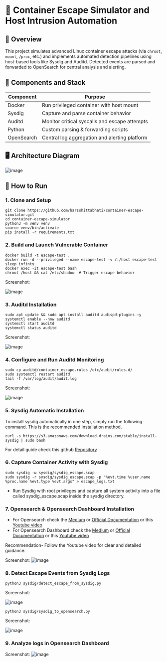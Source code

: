 # 🔐 Container Escape Simulator and Host Intrusion Automation

## 📌 Overview

This project simulates advanced Linux container escape attacks (via `chroot`, `mount`, `/proc`, etc.) and implements automated detection pipelines using host-based tools like Sysdig and Auditd. Detected events are parsed and forwarded to OpenSearch for central analysis and alerting.


## 🧩 Components and Stack

| Component   | Purpose                                         |
|------------|--------------------------------------------------|
| Docker      | Run privileged container with host mount        |
| Sysdig      | Capture and parse container behavior            |
| Auditd      | Monitor critical syscalls and escape attempts   |
| Python      | Custom parsing & forwarding scripts             |
| OpenSearch  | Central log aggregation and alerting platform   |


## 🖥️ Architecture Diagram

![image](https://github.com/user-attachments/assets/5d434e75-d774-46ac-bc6e-276157f0c06a)

## 🚀 How to Run

### 1. Clone and Setup

```
git clone https://github.com/harsshittabhati/container-escape-simulator.git
cd container-escape-simulator
python3 -m venv venv
source venv/bin/activate
pip install -r requirements.txt
```

### 2. Build and Launch Vulnerable Container
```
docker build -t escape-test .
docker run -d --privileged --name escape-test -v /:/host escape-test sleep infinty
docker exec -it escape-test bash
chroot /host && cat /etc/shadow  # Trigger escape behavior
```

Screenshot:

![image](https://github.com/user-attachments/assets/d1d4a377-a42c-4af8-abee-e6aaf8e574e9)

### 3. Auditd Installation
```
sudo apt update && sudo apt install auditd audispd-plugins –y
systemctl enable --now auditd
systemctl start auditd
systemctl status auditd
```
Screenshot:

![image](https://github.com/user-attachments/assets/48b437ed-24b6-4cd9-90a9-f5b9fdc33c9d)

### 4. Configure and Run Auditd Monitoring
```
sudo cp auditd/container_escape.rules /etc/audit/rules.d/
sudo systemctl restart auditd
tail -f /var/log/audit/audit.log
```
Screenshot:

![image](https://github.com/user-attachments/assets/1b7ea6f1-0c6f-4239-a6d1-3fc9a45f25d4)

### 5. Sysdig Automatic Installation

To install sysdig automatically in one step, simply run the following command. This is the recommended installation method.

```
curl -s https://s3.amazonaws.com/download.draios.com/stable/install-sysdig | sudo bash
```
For detail guide check this github [Repository](https://github.com/annulen/sysdig-wiki/blob/master/How-to-Install-Sysdig-for-Linux.md)

### 6. Capture Container Activity with Sysdig
```
sudo sysdig -w sysdig/sysdig_escape.scap
sudo sysdig -r sysdig/sysdig_escape.scap -p "%evt.time %user.name %proc.name %evt.type %evt.args" > escape_logs.txt
```
- Run Sysdig with root privileges and capture all system activity into a file called sysdig_escape.scap inside the sysdig directory.

### 7. Opensearch & Opensearch Dashboard Installation

- For Opensearch check the [Medium](https://medium.com/@cybertoolguardian/installing-and-setting-up-opensearch-6fbf88b544ec) or [Official Documentation](https://docs.opensearch.org/docs/latest/install-and-configure/install-opensearch/debian/) or this [Youtube video](https://www.youtube.com/watch?v=4LMpWmW52T8&t=1s)
-  For Opensearch Dashboard check the [Medium](https://medium.com/@cybertoolguardian/installing-and-setting-up-opensearch-dashboards-78b540905a29) or [Official Documentation](https://docs.opensearch.org/docs/latest/install-and-configure/install-dashboards/debian/) or this [Youtube video](https://www.youtube.com/watch?v=kABS1fCoxDg)

Recommendation- Follow the Youtube video for clear and detailed guidance.

Screenshot:
![image](https://github.com/user-attachments/assets/f1e88634-5314-43f3-a6a2-921b24c102e9)


### 8. Detect Escape Events from Sysdig Logs
```
python3 sysdig/detect_escape_from_sysdig.py
```

Screenshot:

![image](https://github.com/user-attachments/assets/6b84b097-ad96-49a1-8d47-bd7e9103cbb1)


```
python3 sysdig/sysdig_to_opensearch.py
```

Screenshot:

![image](https://github.com/user-attachments/assets/fa7b52f4-99de-4c93-80cf-8dbe05779b0f)

### 9. Analyze logs in Opensearch Dashboard

Screenshot:
![image](https://github.com/user-attachments/assets/6002e4ed-cf25-45d6-8a1d-90cb3c5127ce)
